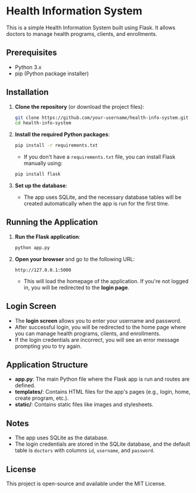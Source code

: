# Health Information System

This is a simple Health Information System built using Flask. It allows doctors to manage health programs, clients, and enrollments.

## Prerequisites

- Python 3.x
- pip (Python package installer)

## Installation

1. **Clone the repository** (or download the project files):
   ```bash
   git clone https://github.com/your-username/health-info-system.git
   cd health-info-system
   ```

2. **Install the required Python packages**:
   ```bash
   pip install -r requirements.txt
   ```

   * If you don't have a `requirements.txt` file, you can install Flask manually using:
   ```bash
   pip install flask
   ```

3. **Set up the database**:
   * The app uses SQLite, and the necessary database tables will be created automatically when the app is run for the first time.

## Running the Application

1. **Run the Flask application**:
   ```bash
   python app.py
   ```

2. **Open your browser** and go to the following URL:
   ```
   http://127.0.0.1:5000
   ```

   * This will load the homepage of the application. If you're not logged in, you will be redirected to the **login page**.

## Login Screen

* The **login screen** allows you to enter your username and password.
* After successful login, you will be redirected to the home page where you can manage health programs, clients, and enrollments.
* If the login credentials are incorrect, you will see an error message prompting you to try again.

## Application Structure

* **app.py**: The main Python file where the Flask app is run and routes are defined.
* **templates/**: Contains HTML files for the app's pages (e.g., login, home, create program, etc.).
* **static/**: Contains static files like images and stylesheets.

## Notes

* The app uses SQLite as the database.
* The login credentials are stored in the SQLite database, and the default table is `doctors` with columns `id`, `username`, and `password`.

## License

This project is open-source and available under the MIT License.
